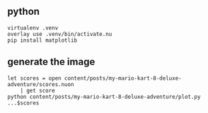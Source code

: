 ## python
```nushell
virtualenv .venv
overlay use .venv/bin/activate.nu
pip install matplotlib
```

## generate the image
```nushell
let scores = open content/posts/my-mario-kart-8-deluxe-adventure/scores.nuon
    | get score
python content/posts/my-mario-kart-8-deluxe-adventure/plot.py ...$scores
```
